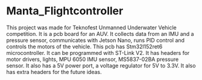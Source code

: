 # Manta_Flightcontroller
This project was made for Teknofest Unmanned Underwater Vehicle competition. It is a pcb board for an AUV. It collects data from an IMU and a pressure sensor, communicates with Jetson Nano, runs PID control and controls the motors of the vehicle.
This pcb has Stm32l152ret6 microcontroller. It can be programmed with ST-Link V2. It has headers for motor drivers, lights, MPU 6050 IMU sensor, MS5837-02BA pressure sensor.
It also has a 5V power port, a voltage regulator for 5V to 3.3V. It also has extra headers for the future ideas.
